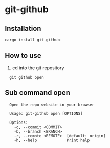 # git-github

## Installation

```shell
cargo install git-github
```

## How to use

1. cd into the git repository

```shell
  git github open
```

## Sub command open

```shell
  Open the repo website in your browser

  Usage: git-github open [OPTIONS]

  Options:
    -c, --commit <COMMIT>
    -b, --branch <BRANCH>
    -r, --remote <REMOTE>  [default: origin]
    -h, --help             Print help
```
